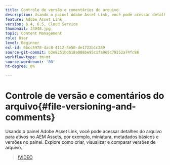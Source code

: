 ```yaml
---
title: Controle de versão e comentários do arquivo
description: Usando o painel Adobe Asset Link, você pode acessar detalhes do arquivo para ativos no AEM Assets, por exemplo, miniatura, metadados básicos e versões no painel. Explore como criar, visualizar e comparar versões de arquivo.
feature: Adobe Asset Link
version: 6.4, 6.5, Cloud Service
thumbnail: 34048.jpg
topic: Content Management
role: User
level: Beginner
exl-id: 6bcc5978-dac8-4112-8e50-de1722b1c289
source-git-commit: b3e9251bdb18a008be95c1fa9e5c79252a74fc98
workflow-type: tm+mt
source-wordcount: '80'
ht-degree: 0%

---
```


# Controle de versão e comentários do arquivo{#file-versioning-and-comments}

Usando o painel Adobe Asset Link, você pode acessar detalhes do arquivo para ativos no AEM Assets, por exemplo, miniatura, metadados básicos e versões no painel. Explore como criar, visualizar e comparar versões de arquivo.

>[!VIDEO](https://video.tv.adobe.com/v/34048?quality=12&learn=on)
